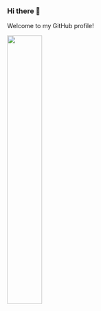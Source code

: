 ### Hi there 👋
Welcome to my GitHub profile!

<img src="https://github.com/rroell/rroell/assets/60007654/20d4ab07-f658-4db7-a479-2088fa7ac9b6" width="40%" height="auto"/>

